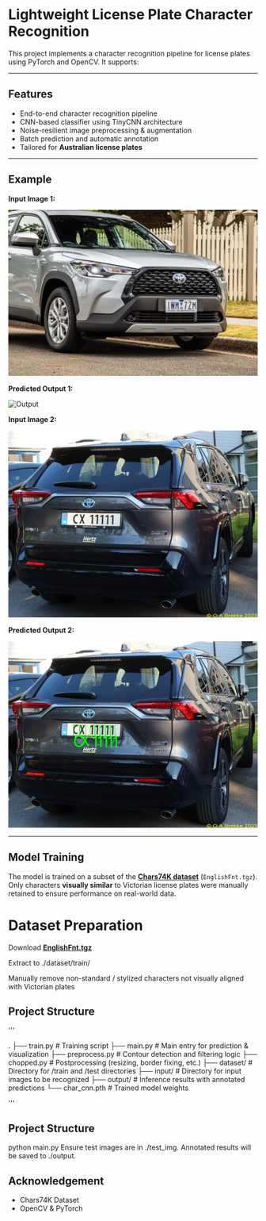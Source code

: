 # Lightweight License Plate Character Recognition

This project implements a character recognition pipeline for license plates using PyTorch and OpenCV. It supports:

---

## Features
- End-to-end character recognition pipeline
- CNN-based classifier using TinyCNN architecture
- Noise-resilient image preprocessing & augmentation
- Batch prediction and automatic annotation
- Tailored for **Australian license plates**

---

## Example
**Input Image 1:**

![Input](examples/input_1.png)

**Predicted Output 1:**

![Output](examples/output_1.png)

**Input Image 2:**

![Input](examples/input_2.jpg)

**Predicted Output 2:**

![Output](examples/output_2.jpg)

---

## Model Training

The model is trained on a subset of the **[Chars74K dataset](https://info-ee.surrey.ac.uk/CVSSP/demos/chars74k/)** (`EnglishFnt.tgz`).  
Only characters **visually similar** to Victorian license plates were manually retained to ensure performance on real-world data.

# Dataset Preparation

Download **[EnglishFnt.tgz](https://info-ee.surrey.ac.uk/CVSSP/demos/chars74k/EnglishFnt.tgz)**

Extract to ./dataset/train/

Manually remove non-standard / stylized characters not visually aligned with Victorian plates

## Project Structure
'''

.
├── train.py              # Training script
├── main.py               # Main entry for prediction & visualization
├── preprocess.py         # Contour detection and filtering logic
├── chopped.py            # Postprocessing (resizing, border fixing, etc.)
├── dataset/              # Directory for /train and /test directories
├── input/                # Directory for input images to be recognized
├── output/               # Inference results with annotated predictions
└── char_cnn.pth          # Trained model weights

'''

## Project Structure
python main.py
Ensure test images are in ./test_img. Annotated results will be saved to ./output.

## Acknowledgement

- Chars74K Dataset
- OpenCV & PyTorch
